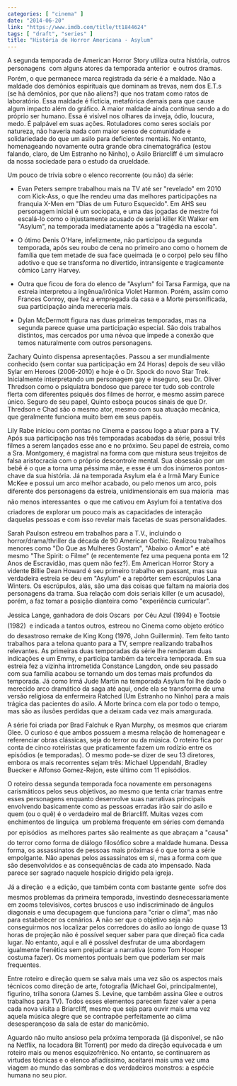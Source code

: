 ```yaml
---
categories: [ "cinema" ]
date: "2014-06-20"
link: "https://www.imdb.com/title/tt1844624"
tags: [ "draft", "series" ]
title: "História de Horror Americana - Asylum"
---
```

A segunda temporada de American Horror Story utiliza outra história, outros personagens  com alguns atores da temporada anterior  e outros dramas. Porém, o que permanece marca registrada da série é a maldade. Não a maldade dos demônios espirituais que dominam as trevas, nem dos E.T.s (se há demônios, por que não aliens?) que nos tratam como ratos de laboratório. Essa maldade é fictícia, metafórica demais para que cause algum impacto além do gráfico. A maior maldade ainda continua sendo a do próprio ser humano. Essa é visível nos olhares da inveja, ódio, loucura, medo. É palpável em suas ações. Rotuladores como seres sociais por natureza, não haveria nada com maior senso de comunidade e solidariedade do que um asilo para deficientes mentais. No entanto, homenageando novamente outra grande obra cinematográfica (estou falando, claro, de Um Estranho no Ninho), o Asilo Briarcliff é um simulacro da nossa sociedade para o estudo da crueldade.

Um pouco de trivia sobre o elenco recorrente (ou não) da série:

 - Evan Peters sempre trabalhou mais na TV até ser "revelado" em 2010 com Kick-Ass, o que lhe rendeu uma das melhores participações na franquia X-Men em "Dias de um Futuro Esquecido". Em AHS seu personagem inicial é um sociopata, e uma das jogadas de mestre foi escalá-lo como o injustamente acusado de serial killer Kit Walker em "Asylum", na temporada imediatamente após a "tragédia na escola".

 - O ótimo Denis O'Hare, infelizmente, não participou da segunda temporada, após seu roubo de cena no primeiro ano como o homem de família que tem metade de sua face queimada (e o corpo) pelo seu filho adotivo e que se transforma no divertido, intransigente e tragicamente cômico Larry Harvey.

 - Outra que ficou de fora do elenco de "Asylum" foi Tarsa Farmiga, que na estreia interpretou a ingênua/irônica Violet Harmon. Porém, assim como Frances Conroy, que fez a empregada da casa e a Morte personificada, sua participação ainda mereceria mais.

 - Dylan McDermott figura nas duas primeiras temporadas, mas na segunda parece quase uma participação especial. São dois trabalhos distintos, mas cercados por uma névoa que impede a conexão que temos naturalmente com outros personagens.

Zachary Quinto dispensa apresentações. Passou a ser mundialmente conhecido (sem contar sua participação em 24 Horas) depois de seu vilão Sylar em Heroes (2006-2010) e hoje é o Dr. Spock do novo Star Trek. Inicialmente interpretando um personagem gay e inseguro, seu Dr. Oliver Thredson como o psiquiatra bondoso que parece ter tudo sob controle flerta com diferentes psiquês dos filmes de horror, e mesmo assim parece único. Seguro de seu papel, Quinto esboça poucos sinais de que Dr. Thredson e Chad são o mesmo ator, mesmo com sua atuação mecânica, que geralmente funciona muito bem em seus papéis.

Lily Rabe iniciou com pontas no Cinema e passou logo a atuar para a TV. Após sua participação nas três temporadas acabadas da série, possui três filmes a serem lançados esse ano e no próximo. Seu papel de estreia, como a Sra. Montgomery, é magistral na forma com que mistura seus trejeitos de falsa aristocracia com o próprio descontrole mental. Sua obsessão por um bebê é o que a torna uma péssima mãe, e esse é um dos inúmeros pontos-chave da sua história. Já na temporada Asylum ela é a Irmã Mary Eunice McKee e possui um arco melhor acabado, ou pelo menos um arco, pois diferente dos personagens da estreia, unidimensionais em sua maioria  mas não menos interessantes  o que me cativou em Asylum foi a tentativa dos criadores de explorar um pouco mais as capacidades de interação daquelas pessoas e com isso revelar mais facetas de suas personalidades.

Sarah Paulson estreou em trabalhos para a T.V., incluindo o horror/drama/thriller da década de 90 American Gothic. Realizou trabalhos menores como "Do Que as Mulheres Gostam", "Abaixo o Amor" e até mesmo "The Spirit: o Filme" (e recentemente fez uma pequena ponta em 12 Anos de Escravidão, mas quem não fez?). Em American Horror Story a vidente Billie Dean Howard é seu primeiro trabalho en passant, mas sua verdadeira estreia se deu em "Asylum" e a repórter sem escrúpulos Lana Winters. Os escrúpulos, alás, são uma das coisas que faltam na maioria dos personagens da trama. Sua relação com dois seriais killer (e um acusado), porém, a faz tomar a posição dianteira como "experiência curricular".

Jessica Lange, ganhadora de dois Oscars  por Céu Azul (1994) e Tootsie (1982)  e indicada a tantos outros, estreou no Cinema como objeto erótico do desastroso remake de King Kong (1976, John Guillermin). Tem feito tanto trabalhos para a telona quanto para a TV, sempre realizando trabalhos relevantes. As primeiras duas temporadas da série lhe renderam duas indicações e um Emmy, e participa também da terceira temporada. Em sua estreia fez a vizinha intrometida Constance Langdon, onde seu passado com sua família acabou se tornando um dos temas mais profundos da temporada. Já como Irmã Jude Martin na temporada Asylum foi lhe dado o merecido arco dramático da saga até aqui, onde ela se transforma de uma versão religiosa da enfermeira Ratched (Um Estranho no Ninho) para a mais trágica das pacientes do asilo. A Morte brinca com ela por todo o tempo, mas são as ilusões perdidas que a deixam cada vez mais amargurada.

A série foi criada por Brad Falchuk e Ryan Murphy, os mesmos que criaram Glee. O curioso é que ambos possuem a mesma relação de homenagear e referenciar obras clássicas, seja do terror ou da música. O roteiro fica por conta de cinco roteiristas que praticamente fazem um rodízio entre os episódios (e temporadas). O mesmo pode-se dizer de seu 13 diretores, embora os mais recorrentes sejam três: Michael Uppendahl, Bradley Buecker e Alfonso Gomez-Rejon, este último com 11 episódios.

O roteiro dessa segunda temporada foca novamente em personagens carismáticos pelos seus objetivos, ao mesmo que tenta criar tramas entre esses personagens enquanto desenvolve suas narrativas principais envolvendo basicamente como as pessoas erradas irão sair do asilo e quem (ou o quê) é o verdadeiro mal de Briarcliff. Muitas vezes com enchimentos de linguiça  um problema frequente em séries com demanda por episódios  as melhores partes são realmente as que abraçam a "causa" do terror como forma de diálogo filosófico sobre a maldade humana. Dessa forma, os assassinatos de pessoas mais próximas é o que torna a série empolgante. Não apenas pelos assassinatos em si, mas a forma com que são desenvolvidos e as consequências de cada ato impensado. Nada parece ser sagrado naquele hospício dirigido pela igreja.

Já a direção  e a edição, que também conta com bastante gente  sofre dos mesmos problemas da primeira temporada, investindo desnecessariamente em zooms televisivos, cortes bruscos e uso indiscriminado de ângulos diagonais e uma decupagem que funciona para "criar o clima", mas não para estabelecer os cenários. A não ser que o objetivo seja não conseguirmos nos localizar pelos corredores do asilo ao longo de quase 13 horas de projeção não é possível sequer saber para que direçaõ fica cada lugar. No entanto, aqui e ali é possível desfrutar de uma abordagem igualmente frenética sem prejudicar a narrativa (como Tom Hooper costuma fazer). Os momentos pontuais bem que poderiam ser mais frequentes.

Entre roteiro e direção quem se salva mais uma vez são os aspectos mais técnicos como direção de arte, fotografia (Michael Goi, principalmente), figurino, trilha sonora (James S. Levine, que também assina Glee e outros trabalhos para TV). Todos esses elementos parecem fazer valer a pena cada nova visita a Briarcliff, mesmo que seja para ouvir mais uma vez aquela música alegre que se contrapõe perfeitamente ao clima desesperançoso da sala de estar do manicômio.

Aguardo não muito ansioso pela próxima temporada (já disponível, se não na Netflix, na locadora Bit Torrent) por medo da direção equivocada e um roteiro mais ou menos esquizofrênico. No entanto, se continuarem as virtudes técnicas e o elenco afiadíssimo, aceitarei mais uma vez uma viagem ao mundo das sombras e dos verdadeiros monstros: a espécie humana no seu pior.
